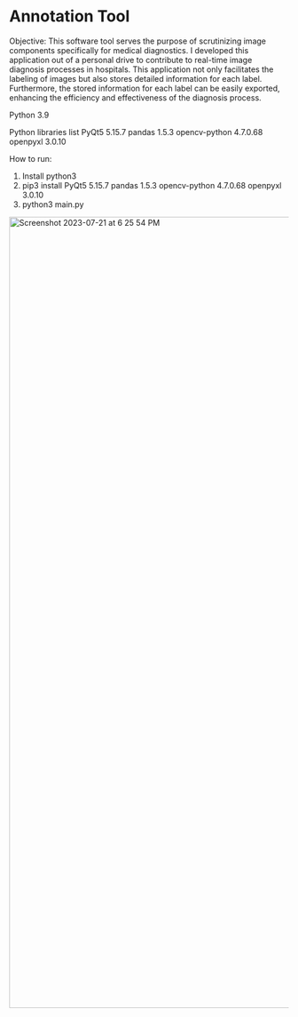 # Annotation Tool

Objective: This software tool serves the purpose of scrutinizing image components specifically for medical diagnostics.
I developed this application out of a personal drive to contribute to real-time image diagnosis processes in hospitals. This application not only facilitates the labeling of images but also stores detailed information for each label. Furthermore, the stored information for each label can be easily exported, enhancing the efficiency and effectiveness of the diagnosis process.

 Python 3.9
 
﻿Python libraries list
  ﻿PyQt5 5.15.7
  ﻿pandas 1.5.3
  ﻿opencv-python 4.7.0.68 
  ﻿openpyxl 3.0.10

 How to run:
 1) Install python3
 2) pip3 install PyQt5 5.15.7 ﻿pandas 1.5.3 ﻿opencv-python 4.7.0.68 ﻿openpyxl 3.0.10
 3) python3 main.py
    
<img width="1424" alt="Screenshot 2023-07-21 at 6 25 54 PM" src="https://github.com/Biniyoyo/annotaiontool/assets/84908082/b1dd78d6-b87b-4b6f-88d2-e119f3a0d723">
